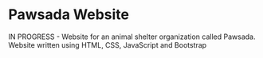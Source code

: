 # Pawsada Website

IN PROGRESS - Website for an animal shelter organization called Pawsada.
Website written using HTML, CSS, JavaScript and Bootstrap
